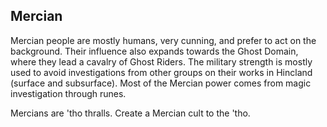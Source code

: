 ## Mercian

Mercian people are mostly humans, very cunning, and prefer to act on the background. Their influence also expands towards the Ghost Domain, where they lead a cavalry of Ghost Riders. The military strength is mostly used to avoid investigations from other groups on their works in Hincland (surface and subsurface). Most of the Mercian power comes from magic investigation through runes. 

Mercians are 'tho thralls. Create a Mercian cult to the 'tho.

